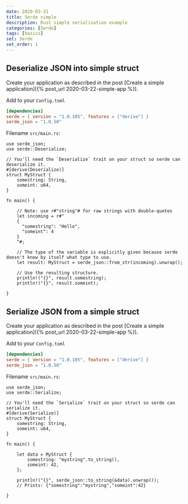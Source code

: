 ```yaml
---
date: 2020-03-31
title: Serde simple
description: Rust simple serialization example
categories: [Serde]
tags: [basics]
set: Serde
set_order: 1
---
```

## Deserialize JSON into simple struct
Create your application as described in the post [Create a simple application]({% post_url 2020-03-22-simple-app %}).

Add to your `Config.toml`
```toml
[dependencies]
serde = { version = "1.0.105", features = ["derive"] }
serde_json = "1.0.50"
```

Filename `src/main.rs`:
```
use serde_json;
use serde::Deserialize;

// You'll need the `Deserialize` trait on your struct so serde can deserialize it.
#[derive(Deserialize)]
struct MyStruct {
    somestring: String,
    someint: u64,
}

fn main() {

    // Note: use r#"string"# for raw strings with double-quotes
    let incoming = r#"
    {
      "somestring": "Hello",
      "someint": 4
    }
    "#;

    // The type of the variable is explicitly given because serde doesn't know by itself what type to use.
    let result: MyStruct = serde_json::from_str(incoming).unwrap();

    // Use the resulting structure.
    println!("{}", result.somestring);
    println!("{}", result.someint);

}
```

## Serialize JSON from a simple struct
Create your application as described in the post [Create a simple application]({% post_url 2020-03-22-simple-app %}).

Add to your `Config.toml`
```toml
[dependencies]
serde = { version = "1.0.105", features = ["derive"] }
serde_json = "1.0.50"
```

Filename `src/main.rs`:
```
use serde_json;
use serde::Serialize;

// You'll need the `Serialize` trait on your struct so serde can serialize it.
#[derive(Serialize)]
struct MyStruct {
    somestring: String,
    someint: u64,
}

fn main() {

    let data = MyStruct {
        somestring: "mystring".to_string(),
        someint: 42,
    };

    println!("{}", serde_json::to_string(&data).unwrap());
    // Prints: {"somestring":"mystring","someint":42}

}
```